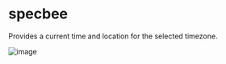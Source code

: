 # specbee
Provides a current time and location for the selected timezone.

![image](https://user-images.githubusercontent.com/72451770/214888531-c5b0d56c-3d2c-42df-a887-fe59e536fe9f.png)

